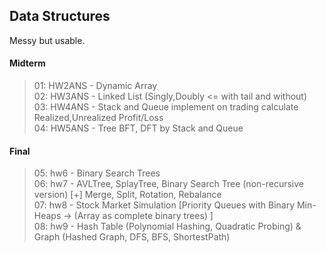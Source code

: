 ## Data Structures
Messy but usable.

#### Midterm
> 01: HW2ANS - Dynamic Array <br>
> 02: HW3ANS - Linked List (Singly,Doubly <= with tail and without) <br>
> 03: HW4ANS - Stack and Queue implement on trading calculate Realized,Unrealized Profit/Loss <br>
> 04: HW5ANS - Tree BFT, DFT by Stack and Queue <br>

#### Final
> 05: hw6 - Binary Search Trees<br>
> 06: hw7 - AVLTree, SplayTree, Binary Search Tree (non-recursive version) [+] Merge, Split, Rotation, Rebalance <br>
> 07: hw8 - Stock Market Simulation [Priority Queues with Binary Min-Heaps -> (Array as complete binary trees) ] <br>
> 08: hw9 - Hash Table (Polynomial Hashing, Quadratic Probing) & Graph (Hashed Graph, DFS, BFS, ShortestPath) 
